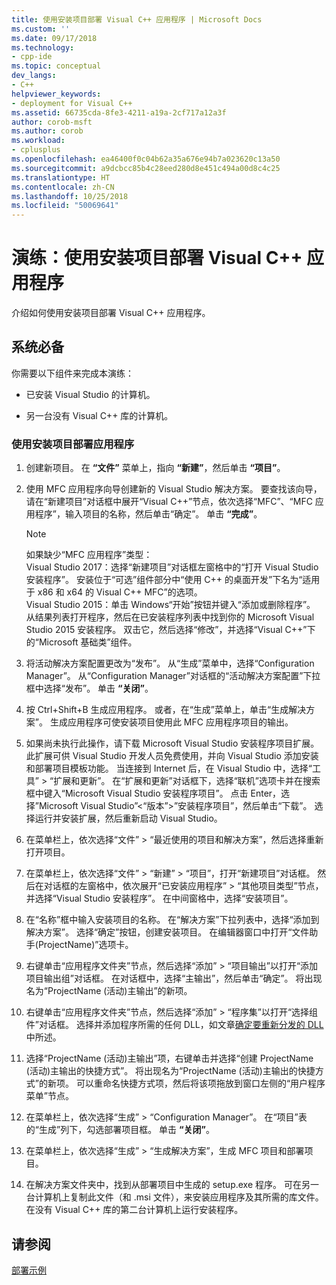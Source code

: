 ```yaml
---
title: 使用安装项目部署 Visual C++ 应用程序 | Microsoft Docs
ms.custom: ''
ms.date: 09/17/2018
ms.technology:
- cpp-ide
ms.topic: conceptual
dev_langs:
- C++
helpviewer_keywords:
- deployment for Visual C++
ms.assetid: 66735cda-8fe3-4211-a19a-2cf717a12a3f
author: corob-msft
ms.author: corob
ms.workload:
- cplusplus
ms.openlocfilehash: ea46400f0c04b62a35a676e94b7a023620c13a50
ms.sourcegitcommit: a9dcbcc85b4c28eed280d8e451c494a00d8c4c25
ms.translationtype: HT
ms.contentlocale: zh-CN
ms.lasthandoff: 10/25/2018
ms.locfileid: "50069641"
---
```

# <a name="walkthrough-deploying-a-visual-c-application-by-using-a-setup-project"></a>演练：使用安装项目部署 Visual C++ 应用程序

介绍如何使用安装项目部署 Visual C++ 应用程序。

## <a name="prerequisites"></a>系统必备

你需要以下组件来完成本演练：

- 已安装 Visual Studio 的计算机。

- 另一台没有 Visual C++ 库的计算机。

### <a name="to-deploy-an-application-by-using-a-setup-project"></a>使用安装项目部署应用程序

1. 创建新项目。 在 **“文件”** 菜单上，指向 **“新建”**，然后单击 **“项目”**。

1. 使用 MFC 应用程序向导创建新的 Visual Studio 解决方案。 要查找该向导，请在“新建项目”对话框中展开“Visual C++”节点，依次选择“MFC”、“MFC 应用程序”，输入项目的名称，然后单击“确定”。 单击 **“完成”**。

   > [!NOTE]
   > 如果缺少“MFC 应用程序”类型：<br/>
   > Visual Studio 2017：选择“新建项目”对话框左窗格中的“打开 Visual Studio 安装程序”。 安装位于“可选”组件部分中“使用 C++ 的桌面开发”下名为“适用于 x86 和 x64 的 Visual C++ MFC”的选项。<br/>
   > Visual Studio 2015：单击 Windows“开始”按钮并键入“添加或删除程序”。 从结果列表打开程序，然后在已安装程序列表中找到你的 Microsoft Visual Studio 2015 安装程序。 双击它，然后选择“修改”，并选择“Visual C++”下的“Microsoft 基础类”组件。

1. 将活动解决方案配置更改为“发布”。 从“生成”菜单中，选择“Configuration Manager”。 从“Configuration Manager”对话框的“活动解决方案配置”下拉框中选择“发布”。 单击 **“关闭”**。

1. 按 Ctrl+Shift+B 生成应用程序。 或者，在“生成”菜单上，单击“生成解决方案”。 生成应用程序可使安装项目使用此 MFC 应用程序项目的输出。

1. 如果尚未执行此操作，请下载 Microsoft Visual Studio 安装程序项目扩展。 此扩展可供 Visual Studio 开发人员免费使用，并向 Visual Studio 添加安装和部署项目模板功能。 当连接到 Internet 后，在 Visual Studio 中，选择“工具” > “扩展和更新”。 在“扩展和更新”对话框下，选择“联机”选项卡并在搜索框中键入“Microsoft Visual Studio 安装程序项目”。 点击 Enter，选择”Microsoft Visual Studio”\<“版本”>”安装程序项目”，然后单击“下载”。 选择运行并安装扩展，然后重新启动 Visual Studio。

1. 在菜单栏上，依次选择“文件” > “最近使用的项目和解决方案”，然后选择重新打开项目。

1. 在菜单栏上，依次选择“文件” > “新建” > “项目”，打开“新建项目”对话框。 然后在对话框的左窗格中，依次展开“已安装应用程序” > “其他项目类型”节点，并选择“Visual Studio 安装程序”。 在中间窗格中，选择“安装项目”。

1. 在“名称”框中输入安装项目的名称。 在“解决方案”下拉列表中，选择“添加到解决方案”。 选择“确定”按钮，创建安装项目。 在编辑器窗口中打开“文件助手(ProjectName)”选项卡。

1. 右键单击“应用程序文件夹”节点，然后选择“添加” > “项目输出”以打开“添加项目输出组”对话框。 在对话框中，选择“主输出”，然后单击“确定”。 将出现名为“ProjectName (活动)主输出”的新项。

1. 右键单击“应用程序文件夹”节点，然后选择“添加” > “程序集”以打开“选择组件”对话框。 选择并添加程序所需的任何 DLL，如文章[确定要重新分发的 DLL](determining-which-dlls-to-redistribute.md) 中所述。

1. 选择“ProjectName (活动)主输出”项，右键单击并选择“创建 ProjectName (活动)主输出的快捷方式”。 将出现名为“ProjectName (活动)主输出的快捷方式”的新项。 可以重命名快捷方式项，然后将该项拖放到窗口左侧的“用户程序菜单”节点。

1. 在菜单栏上，依次选择“生成” > “Configuration Manager”。 在“项目”表的“生成”列下，勾选部署项目框。 单击 **“关闭”**。

1. 在菜单栏上，依次选择“生成” > “生成解决方案”，生成 MFC 项目和部署项目。

1. 在解决方案文件夹中，找到从部署项目中生成的 setup.exe 程序。 可在另一台计算机上复制此文件（和 .msi 文件），来安装应用程序及其所需的库文件。 在没有 Visual C++ 库的第二台计算机上运行安装程序。

## <a name="see-also"></a>请参阅

[部署示例](deployment-examples.md)<br/>
